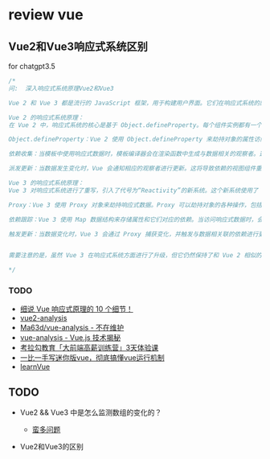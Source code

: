# review vue


## Vue2和Vue3响应式系统区别
for chatgpt3.5
```js
/*
问:  深入响应式系统原理Vue2和Vue3

Vue 2 和 Vue 3 都是流行的 JavaScript 框架，用于构建用户界面。它们在响应式系统的原理上有一些区别。下面我将分别介绍 Vue 2 和 Vue 3 的响应式系统原理。

Vue 2 的响应式系统原理：
在 Vue 2 中，响应式系统的核心是基于 Object.defineProperty。每个组件实例都有一个称为“观察者”（Watcher）的对象，它会跟踪组件中所有使用响应式数据的地方。当数据发生变化时，观察者会通知相应的依赖进行更新。

Object.defineProperty：Vue 2 使用 Object.defineProperty 来劫持对象的属性访问，从而在访问或修改属性时能够触发通知。当访问响应式对象的属性时，Vue 会将依赖收集起来，使得属性的变化能够被观察。

依赖收集：当模板中使用响应式数据时，模板编译器会在渲染函数中生成与数据相关的观察者。这些观察者会跟踪数据的变化，并将自身添加到属性的依赖列表中。

派发更新：当数据发生变化时，Vue 会通知相应的观察者进行更新。这将导致依赖的视图组件重新渲染。

Vue 3 的响应式系统原理：
Vue 3 对响应式系统进行了重写，引入了代号为“Reactivity”的新系统。这个新系统使用了 Proxy 来实现响应式，相较于 Object.defineProperty，Proxy 提供了更强大和灵活的劫持能力。

Proxy：Vue 3 使用 Proxy 对象来劫持响应式数据。Proxy 可以劫持对象的各种操作，包括属性的读取、写入、删除等，使得对数据的操作可以被捕获。

依赖跟踪：Vue 3 使用 Map 数据结构来存储属性和它们对应的依赖。当访问响应式数据时，会将正在运行的渲染函数（例如组件的 render 函数）与数据关联起来，从而建立依赖关系。

触发更新：当数据变化时，Vue 3 会通过 Proxy 捕获变化，并触发与数据相关联的依赖进行更新。这会导致渲染函数重新执行，从而更新视图。


需要注意的是，虽然 Vue 3 在响应式系统方面进行了升级，但它仍然保持了和 Vue 2 相似的编程模型和API，以便开发者能够平滑地从 Vue 2 迁移到 Vue 3。

*/
```

### TODO
- [细说 Vue 响应式原理的 10 个细节！](https://mp.weixin.qq.com/s/lSoUlgP5LXt12AUNGZqKUQ)
- [vue2-analysis](https://github.com/JsAaron/vue2-analysis/tree/master)
- [Ma63d/vue-analysis - 不在维护](https://github.com/Ma63d/vue-analysis)
- [vue-analysis - Vue.js 技术揭秘](https://github.com/ustbhuangyi/vue-analysis)
- [考拉勾教育「大前端高薪训练营」3天体验课](考拉勾教育「大前端高薪训练营」3天体验课)
- [一比一手写迷你版vue，彻底搞懂vue运行机制](https://segmentfault.com/a/1190000042546674#item-2-5)
- [learnVue](https://github.com/answershuto/learnVue/tree/master)

## TODO 
- Vue2 && Vue3 中是怎么监测数组的变化的？   
    - [蛮多问题](https://juejin.cn/post/7124351370521477128)

- Vue2和Vue3的区别
